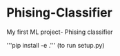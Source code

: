 # Phising-Classifier
My first ML project- Phising classifier

'''pip install -e .''' (to run setup.py)
